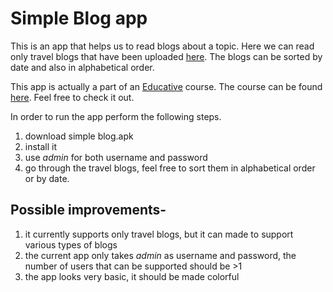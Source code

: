 # Simple Blog app

This is an app that helps us to read blogs about a topic. Here we can read only travel blogs that have been uploaded [here](https://bitbucket.org/dmytrodanylyk/travel-blog-resources/src/master/). The blogs can be sorted by date and also in alphabetical order.<br>

This app is actually a part of an [Educative](https://www.educative.io/) course. The course can be found [here](https://www.educative.io/courses/modern-android-app-development). Feel free to check it out. <br>

In order to run the app perform the following steps.
1. download simple blog.apk
2. install it
3. use _admin_ for both username and password
4. go through the travel blogs, feel free to sort them in alphabetical order or by date.

## Possible improvements-
1. it currently supports only travel blogs, but it can made to support various types of blogs
2. the current app only takes _admin_ as username and password, the number of users that can be supported should be >1
3. the app looks very basic, it should be made colorful
